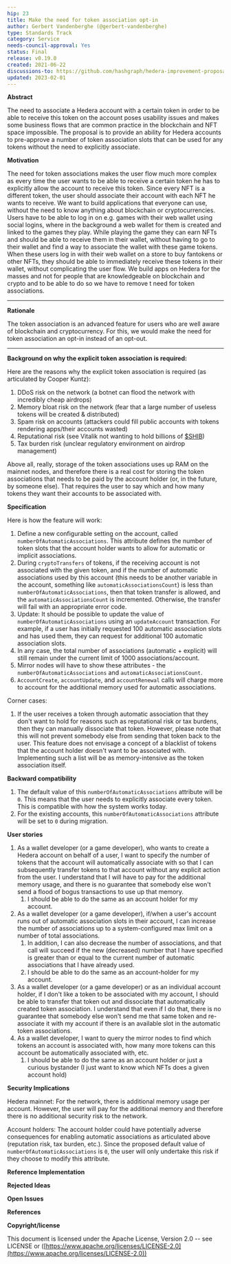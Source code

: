 ```yaml
---
hip: 23
title: Make the need for token association opt-in
author: Gerbert Vandenberghe (@gerbert-vandenberghe)
type: Standards Track
category: Service
needs-council-approval: Yes
status: Final
release: v0.19.0
created: 2021-06-22
discussions-to: https://github.com/hashgraph/hedera-improvement-proposal/discussions/107
updated: 2023-02-01
---
```


**Abstract**

The need to associate a Hedera account with a certain token in order to be able to receive this token on the account poses usability issues and makes some business flows that are common practice in the blockchain and NFT space impossible.
The proposal is to provide an ability for Hedera accounts to pre-approve a number of token association slots that can be used for any tokens without the need to explicitly associate.

**Motivation**

The need for token associations makes the user flow much more complex as every time the user wants to be able to receive a certain token he has to explicitly allow the account to receive this token. Since every NFT is a different token, the user should associate their account with each NFT he wants to receive.
We want to build applications that everyone can use, without the need to know anything about blockchain or cryptocurrencies. Users have to be able to log in on e.g. games with their web wallet using social logins, where in the background a web wallet for them is created and linked to the games they play. While playing the game they can earn NFTs and should be able to receive them in their wallet, without having to go to their wallet and find a way to associate the wallet with these game tokens.
When these users log in with their web wallet on a store to buy fantokens or other NFTs, they should be able to immediately receive these tokens in their wallet, without complicating the user flow.
We build apps on Hedera for the masses and not for people that are knowledgeable on blockchain and crypto and to be able to do so we have to remove t
need for token associations.
****

**Rationale**

The token association is an advanced feature for users who are well aware of blockchain and cryptocurrency. For this, we would make the need for token association an opt-in instead of an opt-out.
****

**Background on why the explicit token association is required:**

Here are the reasons why the explicit token association is required (as articulated by Cooper Kuntz):

1. DDoS risk on the network (a botnet can flood the network with incredibly cheap airdrops)
2. Memory bloat risk on the network (fear that a large number of useless tokens will be created & distributed)
3. Spam risk on accounts (attackers could fill public accounts with tokens rendering apps/their accounts wasted)
4. Reputational risk (see Vitalik not wanting to hold billions of [$SHIB](https://www.coindesk.com/vitalik-buterin-burns-6b-in-shib-tokens-says-he-doesnt-want-the-power))
5. Tax burden risk (unclear regulatory environment on airdrop management)

Above all, really, storage of the token associations uses up RAM on the mainnet nodes, and therefore there is a real cost for storing the token associations that needs to be paid by the account holder (or, in the future, by someone else). That requires the user to say which and how many tokens they want their accounts to be associated with.

**Specification**

Here is how the feature will work:

1. Define a new configurable setting on the account, called `numberOfAutomaticAssociations`. This attribute defines the number of token slots that the account holder wants to allow for automatic or implicit associations.
2. During `cryptoTransfers` of tokens, if the receiving account is not associated with the given token, and if the number of automatic associations used by this account (this needs to be another variable in the account, something like `automaticAssociationsCount`) is less than `numberOfAutomaticAssociations`, then that token transfer is allowed, and the `automaticAssociationsCount` is incremented. Otherwise, the transfer will fail with an appropriate error code.
3. Update: It should be possible to update the value of `numberOfAutomaticAssociations` using an `updateAccount` transaction. For example, if a user has initially requested 100 automatic association slots and has used them, they can request for additional 100 automatic association slots.
4. In any case, the total number of associations (automatic + explicit) will still remain under the current limit of 1000 associations/account.
5. Mirror nodes will have to show these attributes - the `numberOfAutomaticAssociations` and `automaticAssociationsCount`.
6. `AccountCreate`, `accountUpdate`, and `accountRenewal` calls will charge more to account for the additional memory used for automatic associations.

Corner cases:

1. If the user receives a token through automatic association that they don't want to hold for reasons such as reputational risk or tax burdens, then they can manually dissociate that token. However, please note that this will not prevent somebody else from sending that token back to the user. This feature does not envisage a concept of a blacklist of tokens that the account holder doesn't want to be associated with. Implementing such a list will be as memory-intensive as the token association itself.

**Backward compatibility**

1. The default value of this `numberOfAutomaticAssociations` attribute will be `0`. This means that the user needs to explicitly associate every token. This is compatible with how the system works today.
2. For the existing accounts, this `numberOfAutomaticAssociations` attribute will be set to `0` during migration.

**User stories**

1. As a wallet developer (or a game developer), who wants to create a Hedera account on behalf of a user, I want to specify the number of tokens that the account will automatically associate with so that I can subsequently transfer tokens to that account without any explicit action from the user. I understand that I will have to pay for the additional memory usage, and there is no guarantee that somebody else won't send a flood of bogus transactions to use up that memory.
    1. I should be able to do the same as an account holder for my account.
2. As a wallet developer (or a game developer), if/when a user's account runs out of automatic association slots in their account, I can increase the number of associations up to a system-configured max limit on a number of total associations.
    1. In addition, I can also decrease the number of associations, and that call will succeed if the new (decreased) number that I have specified is greater than or equal to the current number of automatic associations that I have already used.
    2. I should be able to do the same as an account-holder for my account.
3. As a wallet developer (or a game developer) or as an individual account holder, if I don't like a token to be associated with my account, I should be able to transfer that token out and dissociate that automatically created token association. I understand that even if I do that, there is no guarantee that somebody else won't send me that same token and re-associate it with my account if there is an available slot in the automatic token associations.
4. As a wallet developer, I want to query the mirror nodes to find which tokens an account is associated with, how many more tokens can this account be automatically associated with, etc.
    1. I should be able to do the same as an account holder or just a curious bystander (I just want to know which NFTs does a given account hold)

**Security Implications**

Hedera mainnet: For the network, there is additional memory usage per account. However, the user will pay for the additional memory and therefore there is no additional security risk to the network.

Account holders: The account holder could have potentially adverse consequences for enabling automatic associations as articulated above (reputation risk, tax burden, etc.). Since the proposed default value of `numberOfAutomaticAssociations` is `0`, the user will only undertake this risk if they choose to modify this attribute.

**Reference Implementation**

**Rejected Ideas**

**Open Issues**

**References**

**Copyright/license**

This document is licensed under the Apache License, Version 2.0 -- see LICENSE or ([https://www.apache.org/licenses/LICENSE-2.0](https://www.apache.org/licenses/LICENSE-2.0))


